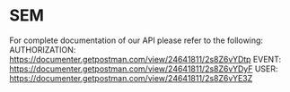 # SEM

For complete documentation of our API please refer to the following:
AUTHORIZATION: https://documenter.getpostman.com/view/24641811/2s8Z6vYDtp 
EVENT: https://documenter.getpostman.com/view/24641811/2s8Z6vYDyF
USER: https://documenter.getpostman.com/view/24641811/2s8Z6vYE3Z
